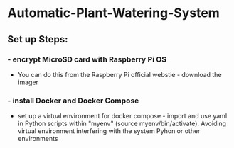 # Automatic-Plant-Watering-System

## Set up Steps:
### - encrypt MicroSD card with Raspberry Pi OS
  - You can do this from the Raspberry Pi official webstie - download the imager
### - install Docker and Docker Compose
 - set up a virtual environment for docker compose - import and use yaml in Python scripts within "myenv" (source myenv/bin/activate). Avoiding virtual environment interfering with the system Pyhon or other environments
